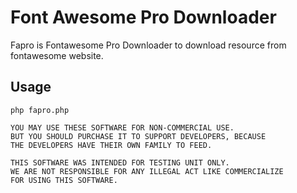 # Font Awesome Pro Downloader
Fapro is Fontawesome Pro Downloader to download resource from fontawesome website.

## Usage
`php fapro.php`

```
YOU MAY USE THESE SOFTWARE FOR NON-COMMERCIAL USE.
BUT YOU SHOULD PURCHASE IT TO SUPPORT DEVELOPERS, BECAUSE
THE DEVELOPERS HAVE THEIR OWN FAMILY TO FEED.

THIS SOFTWARE WAS INTENDED FOR TESTING UNIT ONLY.
WE ARE NOT RESPONSIBLE FOR ANY ILLEGAL ACT LIKE COMMERCIALIZE
FOR USING THIS SOFTWARE.
```